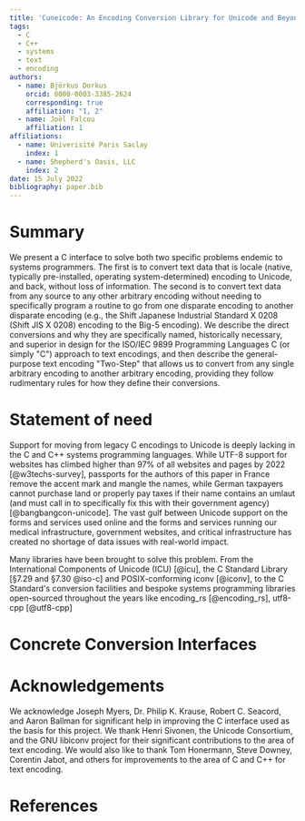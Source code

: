 ```yaml
---
title: 'Cuneicode: An Encoding Conversion Library for Unicode and Beyond'
tags:
  - C
  - C++
  - systems
  - text
  - encoding
authors:
  - name: Björkus Dorkus
    orcid: 0000-0003-3385-2624
    corresponding: true
    affiliation: "1, 2"
  - name: Joël Falcou
    affiliation: 1
affiliations:
  - name: Univerisité Paris Saclay
    index: 1
  - name: Shepherd's Oasis, LLC
    index: 2
date: 15 July 2022
bibliography: paper.bib
---
```




# Summary

We present a C interface to solve both two specific problems endemic to systems programmers. The first is to convert text data that is locale (native, typically pre-installed, operating system-determined) encoding to Unicode, and back, without loss of information. The second is to convert text data from any source to any other arbitrary encoding without needing to specifically program a routine to go from one disparate encoding to another disparate encoding (e.g., the Shift Japanese Industrial Standard X 0208 (Shift JIS X 0208) encoding to the Big-5 encoding). We describe the direct conversions and why they are specifically named, historically necessary, and superior in design for the ISO/IEC 9899 Programming Languages C (or simply "C") approach to text encodings, and then describe the general-purpose text encoding "Two-Step" that allows us to convert from any single arbitrary encoding to another arbitrary encoding, providing they follow rudimentary rules for how they define their conversions.




# Statement of need

Support for moving from legacy C encodings to Unicode is deeply lacking in the C and C++ systems programming languages. While UTF-8 support for websites has climbed higher than 97% of all websites and pages by 2022 [@w3techs-survey], passports for the authors of this paper in France remove the accent mark and mangle the names, while German taxpayers cannot purchase land or properly pay taxes if their name contains an umlaut (and must call in to specifically fix this with their government agency) [@bangbangcon-unicode]. The vast gulf between Unicode support on the forms and services used online and the forms and services running our medical infrastructure, government websites, and critical infrastructure has created no shortage of data issues with real-world impact.

Many libraries have been brought to solve this problem. From the International Components of Unicode (ICU) [@icu], the C Standard Library [§7.29 and §7.30 @iso-c] and POSIX-conforming iconv [@iconv], to the C Standard's conversion facilities and bespoke systems programming libraries open-sourced throughout the years like encoding_rs [@encoding_rs], utf8-cpp [@utf8-cpp]




# Concrete Conversion Interfaces




# Acknowledgements

We acknowledge Joseph Myers, Dr. Philip K. Krause, Robert C. Seacord, and Aaron Ballman for significant help in improving the C interface used as the basis for this project. We thank Henri Sivonen, the Unicode Consortium, and the GNU libiconv project for their significant contributions to the area of text encoding. We would also like to thank Tom Honermann, Steve Downey, Corentin Jabot, and others for improvements to the area of C and C++ for text encoding.




# References
